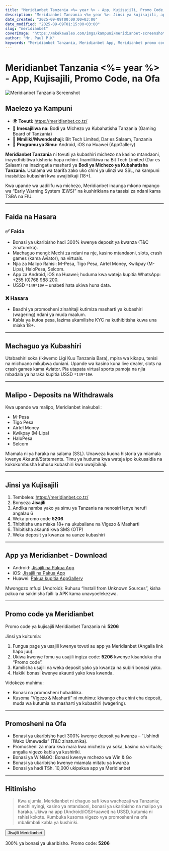 ```yaml
---
title: "Meridianbet Tanzania <%= year %> - App, Kujisajili, Promo Code, na Ofa"
description: "Meridianbet Tanzania <%= year %>: Jinsi ya kujisajili, app, bonasi za ukaribisho, malipo ya M-Pesa n.k., faida na hasara kwa mabingwa wa kubashiri Bongo."
date_created: "2025-09-09T00:00:00+03:00"
date_modified: "2025-09-09T01:15:00+03:00"
slug: "meridianbet"
coverImage: "https://mkekawaleo.com/imgs/kampuni/meridianbet-screenshot.webp"
author: "Mr. Paul P.K"
keywords: "Meridianbet Tanzania, Meridianbet App, Meridianbet promo code, jinsi ya kujisajili Meridianbet, betting Tanzania"
---
```


# Meridianbet Tanzania <%= year %> - App, Kujisajili, Promo Code, na Ofa
![Meridianbet Tanzania Screenshot](/imgs/kampuni/meridianbet-screenshot.webp)

## Maelezo ya Kampuni
- 🌍 **Tovuti:** <a href="/meridian/register" target="_blank" rel="nofollow sponsored">https://meridianbet.co.tz/</a>  
- 🎰 **Imesajiliwa na:** Bodi ya Michezo ya Kubahatisha Tanzania (Gaming Board of Tanzania)  
- 🏢 **Mmiliki/Mwendeshaji:** Bit Tech Limited, Dar es Salaam, Tanzania  
- 📱 **Programu ya Simu:** Android, iOS na Huawei (AppGallery)  

**Meridianbet Tanzania** ni tovuti ya kubashiri michezo na kasino mtandaoni, inayodhibitiwa kisheria hapa nchini. Inamilikiwa na Bit Tech Limited (Dar es Salaam) na inazingatia masharti ya **Bodi ya Michezo ya Kubahatisha Tanzania**. Usalama wa taarifa zako uko chini ya ulinzi wa SSL, na kampuni inasisitiza kubashiri kwa uwajibikaji (18+).  

Kwa upande wa uadilifu wa michezo, Meridianbet inaunga mkono mpango wa “Early Warning System (EWS)” na kushirikiana na taasisi za ndani kama TSBA na FIU.  

---

## Faida na Hasara

### ✅ Faida
- Bonasi ya ukaribisho hadi 300% kwenye deposit ya kwanza (T&C zinatumika).  
- Machaguo mengi: Mechi za ndani na nje, kasino mtandaoni, slots, crash games (kama Aviator), na virtuals.  
- Njia za Malipo Rahisi: M-Pesa, Tigo Pesa, Airtel Money, Kwikpay (M-Lipa), HaloPesa, Selcom.  
- App za Android, iOS na Huawei; huduma kwa wateja kupitia WhatsApp: +255 (0)768 988 200.  
- USSD `*149*10#` – unabeti hata ukiwa huna data.  

### ❌ Hasara
- Baadhi ya promosheni zinahitaji kutimiza masharti ya kubashiri (wagering) ndani ya muda maalum.  
- Kabla ya kutoa pesa, lazima ukamilishe KYC na kuthibitisha kuwa una miaka 18+.  

---

## Machaguo ya Kubashiri
Utabashiri soka (ikiwemo Ligi Kuu Tanzania Bara), mpira wa kikapu, tenisi na michuano mikubwa duniani. Upande wa kasino kuna live dealer, slots na crash games kama Aviator. Pia utapata virtual sports pamoja na njia mbadala ya haraka kupitia USSD `*149*10#`.  

---

## Malipo - Deposits na Withdrawals
Kwa upande wa malipo, Meridianbet inakubali:  
- M-Pesa  
- Tigo Pesa  
- Airtel Money  
- Kwikpay (M-Lipa)  
- HaloPesa  
- Selcom  

Miamala ni ya haraka na salama (SSL). Unaweza kuona historia ya miamala kwenye Akaunti/Statements. Timu ya huduma kwa wateja ipo kukusaidia na kukukumbusha kuhusu kubashiri kwa uwajibikaji.  

---

## Jinsi ya Kujisajili
1. Tembelea: <a href="/meridian/register" target="_blank" rel="nofollow sponsored">https://meridianbet.co.tz/</a>  
2. Bonyeza <strong>Jisajili</strong>  
3. Andika namba yako ya simu ya Tanzania na nenosiri lenye herufi angalau 6
4. Weka promo code **5206**
5. Thibitisha una miaka 18+ na ukubaliane na Vigezo & Masharti  
6. Thibitisha akaunti kwa SMS (OTP)  
7. Weka deposit ya kwanza na uanze kubashiri  

---

## App ya Meridianbet - Download
- <i class="fa-brands fa-android text-success"></i> Android: <a href="/meridian/register" target="_blank" rel="nofollow sponsored">Jisajili na Pakua App</a>  
- <i class="fa-brands fa-apple text-secondary"></i> iOS: <a href="/meridian/register" target="_blank" rel="nofollow sponsored">Jisajili na Pakua App</a>  
- <i class="fa-brands fa-huawei text-danger"></i> Huawei: <a href="/meridian/register" target="_blank" rel="nofollow sponsored">Pakua kupitia AppGallery</a>  

Mwongozo mfupi (Android): Ruhusu “Install from Unknown Sources”, kisha pakua na sakinisha faili la APK kama unavyoelekezwa.  

---

## Promo code ya Meridianbet
Promo code ya kujisajili Meridianbet Tanzania ni: **5206**  

Jinsi ya kuitumia:  
1. Fungua page ya usajili kwenye tovuti au app ya Meridianbet (Angalia link hapo juu).  
2. Ukiwa kwenye fomu ya usajili ingiza code: <strong>5206</strong> kwenye kisanduku cha “Promo code”.  
3. Kamilisha usajili na weka deposit yako ya kwanza na subiri bonasi yako.  
4. Hakiki bonasi kwenye akaunti yako kwa kwenda.  

Vidokezo muhimu:  
- Bonasi na promosheni hubadilika.  
- Kusoma “Vigezo & Masharti” ni muhimu: kiwango cha chini cha deposit, muda wa kutumia na masharti ya kubashiri (wagering).  

---

## Promosheni na Ofa
- Bonasi ya ukaribisho hadi 300% kwenye deposit ya kwanza – “Ushindi Wako Umewadia” (T&C zinatumika).  
- Promosheni za mara kwa mara kwa michezo ya soka, kasino na virtuals; angalia vigezo kabla ya kushiriki.  
- Bonasi ya WIN&GO: Bonasi kwenye mchezo wa Win & Go
- Bonasi ya ukaribisho kwenye miamala mitatu ya kwanza
- Bonasi ya hadi TSh. 10,000 ukipakua app ya Meridianbet

---

## Hitimisho
> Kwa ujumla, Meridianbet ni chaguo safi kwa wachezaji wa Tanzania; mechi nyingi, kasino ya mtandaoni, bonasi ya ukaribisho na malipo ya haraka. Ukiwa na app (Android/iOS/Huawei) na USSD, kutumia ni rahisi kokote. Kumbuka kusoma vigezo vya promosheni na ofa mbalimbali kabla ya kushiriki.  

<div class="aff-cont">
    <div>
      <button type="button" onclick="window.open('/meridian/register', '_blank')">
        Jisajili Meridianbet
        <i class="fffas fa-solid fa-up-right-from-square ms-2 text-light"></i>
      </button>
    </div>
    <p class="text-center">300% ya bonasi ya ukaribisho. Promo code: <strong>5206</strong></p>
</div>
